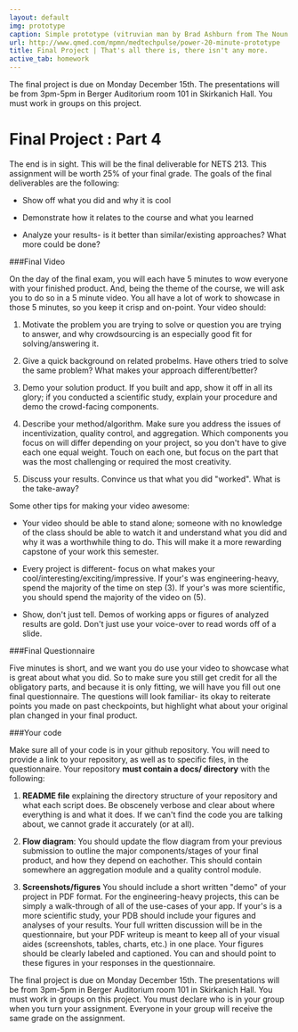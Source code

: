 ```yaml
---
layout: default
img: prototype
caption: Simple prototype (vitruvian man by Brad Ashburn from The Noun Project)
url: http://www.qmed.com/mpmn/medtechpulse/power-20-minute-prototype
title: Final Project | That's all there is, there isn't any more. 
active_tab: homework
---
```



<div class="alert alert-info">
The final project is due on Monday December 15th.  The presentations will be from 3pm-5pm in Berger Auditorium room 101 in Skirkanich Hall.  You must work in groups on this project.  </div>


Final Project<span class="text-muted"> : Part 4</span> 
=============================================================

The end is in sight.  This will be the final deliverable for NETS 213.  This assignment will be worth 25% of your final grade.  The goals of the final deliverables are the following:

* Show off what you did and why it is cool

* Demonstrate how it relates to the course and what you learned

* Analyze your results- is it better than similar/existing approaches? What more could be done?

###Final Video

On the day of the final exam, you will each have 5 minutes to wow everyone with your finished product. And, being the theme of the course, we will ask you to do so in a 5 minute video. You all have a lot of work to showcase in those 5 minutes, so you keep it crisp and on-point. Your video should:

1. Motivate the problem you are trying to solve or question you are trying to answer, and why crowdsourcing is an especially good fit for solving/answering it.

2. Give a quick background on related probelms. Have others tried to solve the same problem? What makes your approach different/better?

3. Demo your solution product. If you built and app, show it off in all its glory; if you conducted a scientific study, explain your procedure and demo the crowd-facing components.

4. Describe your method/algorithm. Make sure you address the issues of incentivization, quality control, and aggregation. Which components you focus on will differ depending on your project, so you don't have to give each one equal weight. Touch on each one, but focus on the part that was the most challenging or required the most creativity.

5. Discuss your results. Convince us that what you did "worked". What is the take-away? 

Some other tips for making your video awesome: 

* Your video should be able to stand alone; someone with no knowledge of the class should be able to watch it and understand what you did and why it was a worthwhile thing to do. This will make it a more rewarding capstone of your work this semester. 

* Every project is different- focus on what makes your cool/interesting/exciting/impressive. If your's was engineering-heavy, spend the majority of the time on step (3). If your's was more scientific, you should spend the majority of the video on (5). 

* Show, don't just tell. Demos of working apps or figures of analyzed results are gold. Don't just use your voice-over to read words off of a slide. 

###Final Questionnaire

Five minutes is short, and we want you do use your video to showcase what is great about what you did. So to make sure you still get credit for all the obligatory parts, and because it is only fitting, we will have you fill out one final questionnaire. The questions will look familiar- its okay to reiterate points you made on past checkpoints, but highlight what about your original plan changed in your final product. 

###Your code

Make sure all of your code is in your github repository. You will need to provide a link to your repository, as well as to specific files, in the questionnaire. Your repository <b>must contain a docs/ directory</b> with the following:

1. <b>README file</b> explaining the directory structure of your repository and what each script does. Be obscenely verbose and clear about where everything is and what it does. If we can't find the code you are talking about, we cannot grade it accurately (or at all). 

2. <b>Flow diagram</b>: You should update the flow diagram from your previous submission to outline the major components/stages of your final product, and how they depend on eachother. This should contain somewhere an aggregation module and a quality control module. 

3. <b>Screenshots/figures</b> You should include a short written "demo" of your project in PDF format. For the engineering-heavy projects, this can be simply a walk-through of all of the use-cases of your app. If your's is a more scientific study, your PDB should include your figures and analyses of your results. Your full written discussion will be in the questionnaire, but your PDF writeup is meant to keep all of your visual aides (screenshots, tables, charts, etc.) in one place. Your figures should be clearly labeled and captioned. You can and should point to these figures in your responses in the questionnaire.

The final project is due on Monday December 15th.  The presentations will be from 3pm-5pm in Berger Auditorium room 101 in Skirkanich Hall. You must work in groups on this project.  You must declare who is in your group when you turn your assignment.  Everyone in your group will receive the same grade on the assignment. 
